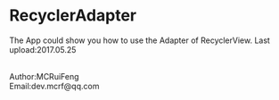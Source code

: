 RecyclerAdapter
==============================
The App could show you how to use the Adapter of RecyclerView.
Last upload:2017.05.25

<br/>
Author:MCRuiFeng
<br/>
Email:dev.mcrf@qq.com
<br/>
